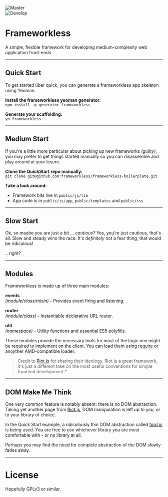 ![Master](http://vm02.jasonmiller.dev.opal.synacor.com:3001/status/APLA-FWKLS?title=master)  
![Develop](http://vm02.jasonmiller.dev.opal.synacor.com:3001/status/APLA-FWKLS0?title=develop)  


Frameworkless
=============
A simple, flexible framework for developing medium-complexity web application front-ends.  


---


Quick Start
-----------
To get started über quick, you can generate a frameworkless app skeleton using Yeoman.  

**Install the frameworkless yeoman generator:**  
`npm install -g generator-frameworkless`  

**Generate your scaffolding:**  
`yo frameworkless`  


---


Medium Start
------------
If you're a little more particular about picking up new frameworks *(guilty)*, you may prefer to get things started manually so you can disassemble and play around at your lesure.  

**Clone the QuickStart repo manually:**  
`git clone git@github.com:frameworkless/frameworkless-boilerplate.git`  

**Take a look around:**  

* Framework bits live in `public/js/lib`
* App code is in `public/js/app`, `public/templates` and `public/css`.  


---


Slow Start
----------
Ok, so maybe you are just a bit ... *cautious?*  Yes, you're just cautious, that's all.  Slow and steady wins the race.  It's *definitely* not a fear thing, that would be ridiculous!  

.. right?


---


Modules
-------
Frameworkless is made up of three main modules:  

**events**  
*(module/class/mixin)* - Provides event firing and listening.  

**router**  
*(module/class)* - Instantiable declarative URL router.  

**util**  
*(namespace)* - Utility functions and essential ES5 polyfills.  

These modules provide the necessary tools for most of the logic one might be required to implement on the client.  You can load them using [require](http://requirejs.org/) or anoyther AMD-compatible loader.  


> Credit to [Riot.js](https://github.com/moot/riotjs) for sharing their ideology.  Riot is a great framework, it's just a different take on the most useful conventions for simple frontend development.*  


---


DOM Make Me Think
-----------------
One very common feature is notably absent: there is no DOM abstraction.  Taking yet another page from [Riot.js](https://github.com/moot/riotjs), DOM manipulation is left up to you, or to your library of choice.  

In the Quick Start example, a ridiculously thin DOM abstraction called [ford.js](https://github.com/developit/ford.js) is being used.  You are free to use whichever library you are most comfortable with - or no library at all.  

Perhaps you may find the need for complete abstraction of the DOM slowly fades away.  


---


License
=======
Hopefully GPLv3 or similar.  
